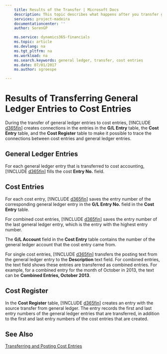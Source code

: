 ```yaml
---
    title: Results of the Transfer | Microsoft Docs
    description: This topic describes what happens after you transfer general ledger entries to cost entries.
    services: project-madeira
    documentationcenter: ''
    author: SorenGP

    ms.service: dynamics365-financials
    ms.topic: article
    ms.devlang: na
    ms.tgt_pltfrm: na
    ms.workload: na
    ms.search.keywords: general ledger, transfer, cost entries
    ms.date: 07/01/2017
    ms.author: sgroespe

---
```

# Results of Transferring General Ledger Entries to Cost Entries
During the transfer of general ledger entries to cost entries, [!INCLUDE [d365fin](includes/d365fin_md.md)] creates connections in the entries in the **G/L Entry** table, the **Cost Entry** table, and the **Cost Register** table to make it possible to trace the connections between cost entries and general ledger entries.  

## General Ledger Entries  
For each general ledger entry that is transferred to cost accounting, [!INCLUDE [d365fin](includes/d365fin_md.md)] fills the cost **Entry No.** field.  

## Cost Entries  
For each cost entry, [!INCLUDE [d365fin](includes/d365fin_md.md)] saves the entry number of the corresponding general ledger entry in the **G/L Entry No.** field in the **Cost Entry** table.  

For combined cost entries, [!INCLUDE [d365fin](includes/d365fin_md.md)] saves the entry number of the last general ledger entry, which is the entry with the highest entry number.  

The **G/L Account** field in the **Cost Entry** table contains the number of the general ledger account that the cost entry came from.  

For single cost entries, [!INCLUDE [d365fin](includes/d365fin_md.md)] transfers the posting text from the general ledger entry to the **Description** text field. For combined entries, the text field shows these entries are transferred as combined entries. For example, for a combined entry for the month of October in 2013, the text can be **Combined Entries, October 2013**.  

## Cost Register  
In the **Cost Register** table, [!INCLUDE [d365fin](includes/d365fin_md.md)] creates an entry with the source transfer from general ledger. The entry records the first and last entry numbers of the general ledger entries that are transferred, in addition to the first and last entry numbers of the cost entries that are created.  

## See Also  
[Transferring and Posting Cost Entries](finance-transfer-and-post-cost-entries.md)   

